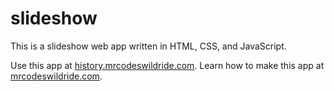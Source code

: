 # slideshow

This is a slideshow web app written in HTML, CSS, and JavaScript.

Use this app at [history.mrcodeswildride.com](https://history.mrcodeswildride.com/).
Learn how to make this app at [mrcodeswildride.com](https://www.mrcodeswildride.com/).